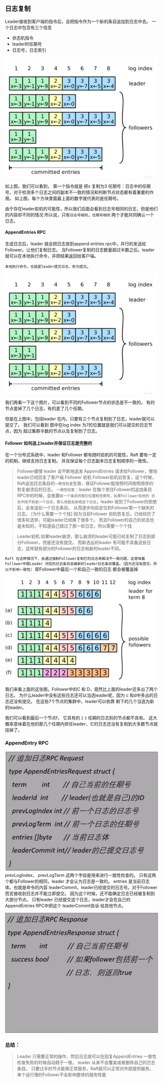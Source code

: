 ## 日志复制


Leader接收到客户端的指令后，会把指令作为一个新的条目追加到日志中去。
一个日志中包含有三个信息
* 状态机指令
* leader的任期号
* 日志号，日志索引

 ![](imgs/log_term.png)


如上图，我们可以看到， 第一个指令就是 把x 复制为3
任期号：日志中的任期号，对于检测多个日志之间的副本不一致的情况和判断节点状态都有着重要的作用。
如上图，每个方块里面最上面的数字就代表的是任期号。

由于存在leader宕机的可能性，所以我们后面会看到日志号相同的日志，但是他们的内容却不同的情况
所以说，只有`日志号相同`，`任期号相同` 两个才能共同确认一个日志。


#### AppendEntries RPC
生成日志后，leader 就会把日志放到append entries rpc中，并行的发送给Follower。让他们复制日志。
当Follower复制的日志数量超过半数之后。leader就可以在本地执行命令，并把结果返回给客户端。

`本地执行命令，也就是leader提交日志，称为提交`。


 ![](imgs/log_term.png)

我们再看一下这个图片，可以看到不同的Follower节点的状态是不一致的。
有的节点差掉了几个日志，有的差了几个任期。

但是在上图中，包括leader 在内，只要有三个节点复制到了日志，leader就可以提交了。
我们可以看到 图中在log index 为7的位置就是我们可以提交的日志节点，因为
超过集群半数的节点以及复制到了日志。



#### Follower 如何追上leader并保证日志是完整的
在一个分布式系统中，leader 和Follower 都有随时宕机的可能性，Raft 要有一定的机制，继续支持日志复制。
并且保证每个日志副本日志复制顺序的一致性。

> Follower缓慢
    leader 会不断地追发 AppendEntries 请求给Follower，哪怕leader已经回复了客户端
> Follower 宕机
    Follower宕机后恢复，这个时候，Raft追加日志条目的`一致性检查`生效，保证Follower能按照时间按照顺序的
    恢复崩溃后的日志。
`一致性检查`：leader 在每个发往Follower的追加条目RPC中的时候，会放置`前一个条目的索引位置和任期号，如果Follower在他的
日志中找不到前一个日志，那么他就会拒绝这个日志`，leader 收到了Follower的拒绝后，会发送前一个日志条目。
从而逐步向前定位到Follower第一个缺失的日志。
    [为什么需要一个个找]
    因为当前Follower 宕机恢复后，已经经历了很多轮选举，可能leader已经换了很多个。
    而且Follower的自己的状态也是未知的，不知道自己错过了那一轮日志，所以需要一个个找

> Leader宕机
    如果leader崩溃，那么崩溃的leader可能已经复制了日志到部分Follower，但是还没有提交。
    而新选出的leader 有可能不具备这些日志，这样就有部分的Follower的日志和新的leader不同。

`Raft 在这种情况下，会通过强制Follower复制它的日志来解决不一致问题，这意味着Follower中跟Leader
冲突的日志条目会被新的leader日志条目覆盖。（因为还没有提交，所以不影响一致性）`
即Follower中最后一个和自己一致的日志 都会被覆盖掉

 ![](imgs/leader_crush.png)

我们来看上面的这张图，Follower中的C 和 D，竟然比上面的leader还多出了两个日志。
为什么leader中没有这些日志还可以当选leader呢，因为 c 和d中多出的日志还没有提交。
在这些7个节点的集群中，leader可以依靠 剩下的几个当选为新的leader。

我们可以看到最后一个节点f， 它具有的 `2` `3` 任期的日志别的节点都不具有。
这大概率意味着在他的那几个任期内担任leader，它的日志还没有复制到大多数节点就挂掉了。

### AppendEntry RPC

 ![](imgs/append_entry_req.png)
    prevLogIndex， prevLogTerm 这两个字段是用来进行一致性检查的。
    只有这两个都与Follower的相同，leader 才会认为日志是一致的。
    entries 是当前日志体。也就是命令的内容
    leaderCommit，leader已经提交的日志号。对于Follower而言接收到日志并不能立即提交。
    因为这个时候，还不能确定日志已经被复制到大部分节点。
    只有leader 已经提交这个日志，leader才会在自己的AppendEntries RPC中把这个 leaderCommit告诉
    给其他节点。
    
 ![](imgs/append_entry_resp.png)



### 总结：
> Leader 只需要正常的操作，然后日志就可以在回复AppendEntries 一致性检查失败的时候自动趋于一致。
> leader 从来不会覆盖或者删除自己的日志条目。
> 只要过半的节点能够正常服务，Raft就可以正常对外部提供服务。
> 单个运行慢的Follower不会影响整体的服务性能



